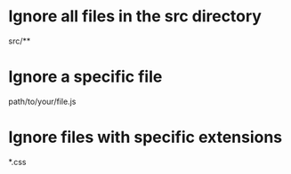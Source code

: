 <!-- Add this to .prettierignore -->

# Ignore all files in the src directory
src/**

# Ignore a specific file
path/to/your/file.js

# Ignore files with specific extensions
*.css
